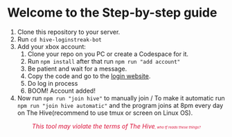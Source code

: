 # Welcome to the Step-by-step guide
1. Clone this repository to your server.
2. Run `cd hive-loginstreak-bot`
3. Add your xbox account:
   1. Clone your repo on you PC or create a Codespace for it.
   2. Run `npm install` after that run `npm run "add account"`
   3. Be patient and wait for a message.
   4. Copy the code and go to the [login website](https://www.microsoft.com/link).
   5. Do log in process
   6. BOOM! Account added!
4. Now run `npm run "join hive"` to manually join / To make it automatic run `npm run "join hive automatic"` and the program joins at 8pm every day on The Hive(recommend to use tmux or screen on Linux OS).


<div align="center" style="color: crimson;"><i>This tool may violate the terms of The Hive<small><small><small>, who tf reads these things?</small></small></small></i></div>
